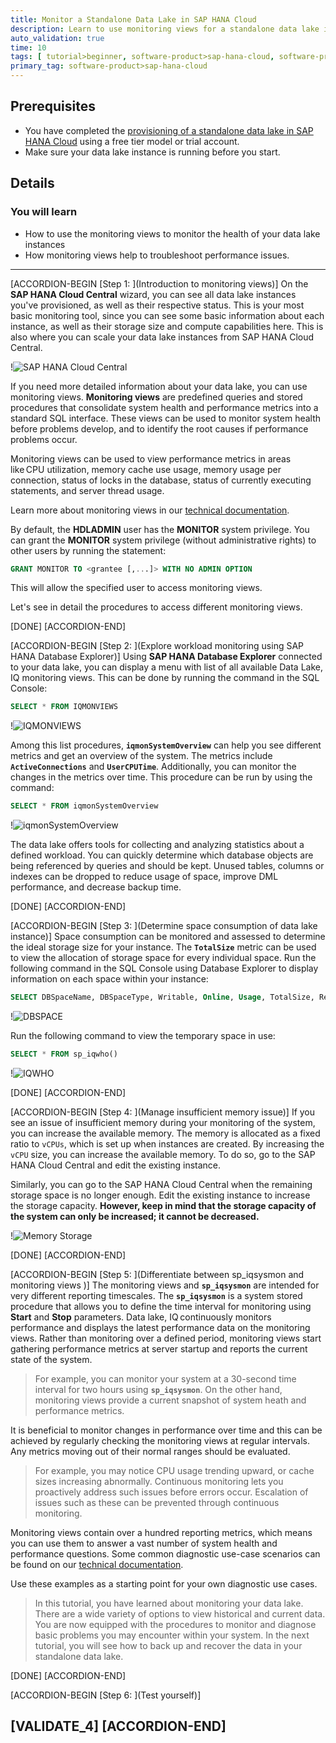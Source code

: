 ```yaml
---
title: Monitor a Standalone Data Lake in SAP HANA Cloud
description: Learn to use monitoring views for a standalone data lake in SAP HANA Cloud.
auto_validation: true
time: 10
tags: [ tutorial>beginner, software-product>sap-hana-cloud, software-product-function>sap-hana-cloud\\,-data-lake]
primary_tag: software-product>sap-hana-cloud
---
```


## Prerequisites
- You have completed the [provisioning of a standalone data lake in SAP HANA Cloud](hana-cloud-hdl-getting-started-1) using a free tier model or trial account.
- Make sure your data lake instance is running before you start.

## Details
### You will learn
  - How to use the monitoring views to monitor the health of your data lake instances
  - How monitoring views help to troubleshoot performance issues.

---

[ACCORDION-BEGIN [Step 1: ](Introduction to monitoring views)]
On the **SAP HANA Cloud Central** wizard, you can see all data lake instances you've provisioned, as well as their respective status. This is your most basic monitoring tool, since you can see some basic information about each instance, as well as their storage size and compute capabilities here. This is also where you can scale your data lake instances from SAP HANA Cloud Central.

!![SAP HANA Cloud Central](ss-01-cloud-central.png)

If you need more detailed information about your data lake, you can use monitoring views. **Monitoring views** are predefined queries and stored procedures that consolidate system health and performance metrics into a standard SQL interface. These views can be used to monitor system health before problems develop, and to identify the root causes if performance problems occur.

Monitoring views can be used to view performance metrics in areas like CPU utilization, memory cache use usage, memory usage per connection, status of locks in the database, status of currently executing statements, and server thread usage.

Learn more about monitoring views in our [technical documentation](https://help.sap.com/viewer/028be133f34c4d2d998c6fbc258659c5/LATEST/en-US/2c7b688118a34baeb7edab96f5b24f69.html).

By default, the **HDLADMIN** user has the **MONITOR** system privilege. You can grant the **MONITOR** system privilege (without administrative rights) to other users by running the statement:
```SQL
GRANT MONITOR TO <grantee [,...]> WITH NO ADMIN OPTION
```
This will allow the specified user to access monitoring views.

Let's see in detail the procedures to access different monitoring views.

[DONE]
[ACCORDION-END]

[ACCORDION-BEGIN [Step 2: ](Explore workload monitoring using SAP HANA Database Explorer)]
Using **SAP HANA Database Explorer** connected to your data lake, you can display a menu with list of all available Data Lake, IQ monitoring views. This can be done by running the command in the SQL Console:

```SQL
SELECT * FROM IQMONVIEWS
```


!![IQMONVIEWS](ss-02-iqmonviews.png)

Among this list procedures, **`iqmonSystemOverview`** can help you see different metrics and get an overview of the system. The metrics include **`ActiveConnections`** and **`UserCPUTime`**. Additionally, you can monitor the changes in the metrics over time. This procedure can be run by using the command:

```SQL
SELECT * FROM iqmonSystemOverview
```

!![iqmonSystemOverview](ss-03-iqmonSystemOverview.png)

The data lake offers tools for collecting and analyzing statistics about a defined workload. You can quickly determine which database objects are being referenced by queries and should be kept. Unused tables, columns or indexes can be dropped to reduce usage of space, improve DML   performance, and decrease backup time.

[DONE]
[ACCORDION-END]


[ACCORDION-BEGIN [Step 3: ](Determine space consumption of data lake instance)]
Space consumption can be monitored and assessed to determine the ideal storage size for your instance. The **`TotalSize`** metric can be used to view the allocation of storage space for every individual space. Run the following command in the SQL Console using Database Explorer to display information on each space within your instance:

```SQL
SELECT DBSpaceName, DBSpaceType, Writable, Online, Usage, TotalSize, Reserve, NumFiles, NumRWFiles FROM dbo.sp_iqdbspace() ORDER BY DBSpaceName

```

!![DBSPACE](ss-04-dbspace.png)

Run the following command to view the temporary space in use:

```SQL
SELECT * FROM sp_iqwho()

```

!![IQWHO](ss-05-iqwho.png)

[DONE]
[ACCORDION-END]

[ACCORDION-BEGIN [Step 4: ](Manage insufficient memory issue)]
If you see an issue of insufficient memory during your monitoring of the system, you can increase the available memory. The memory is allocated as a fixed ratio to `vCPUs`, which is set up when instances are created. By increasing the `vCPU` size, you can increase the available memory. To do so, go to the SAP HANA Cloud Central and edit the existing instance.

Similarly, you can go to the SAP HANA Cloud Central when the remaining storage space is no longer enough. Edit the existing instance to increase the storage capacity. **However, keep in mind that the storage capacity of the system can only be increased; it cannot be decreased.**

!![Memory Storage](ss-06-memory-storage.png)



[DONE]
[ACCORDION-END]

[ACCORDION-BEGIN [Step 5: ](Differentiate between sp_iqsysmon and monitoring views )]
The monitoring views and **`sp_iqsysmon`** are intended for very different reporting timescales. The **`sp_iqsysmon`** is a system stored procedure that allows you to define the time interval for monitoring using **Start** and **Stop** parameters. Data lake, IQ continuously monitors performance and displays the latest performance data on the monitoring views. Rather than monitoring over a defined period, monitoring views start gathering performance metrics at server startup and reports the current state of the system.
>For example, you can monitor your system at a 30-second time interval for two hours using **`sp_iqsysmon`**. On the other hand, monitoring views provide a current snapshot of system heath and performance metrics.

It is beneficial to monitor changes in performance over time and this can be achieved by regularly checking the monitoring views at regular intervals. Any metrics moving out of their normal ranges should be evaluated.
>For example, you may notice CPU usage trending upward, or cache sizes increasing abnormally. Continuous monitoring lets you proactively address such issues before errors occur. Escalation of issues such as these can be prevented through continuous monitoring.

Monitoring views contain over a hundred reporting metrics, which means you can use them to answer a vast number of system health and performance questions. Some common diagnostic use-case scenarios can be found on our [technical documentation](https://help.sap.com/viewer/028be133f34c4d2d998c6fbc258659c5/LATEST/en-US/a7100d141b674c1095e9ec9ddc6b95eb.html).

Use these examples as a starting point for your own diagnostic use cases.

>In this tutorial, you have learned about monitoring your data lake. There are a wide variety of options to view historical and current data. You are now equipped with the procedures to monitor and diagnose basic problems you may encounter within your system. In the next tutorial, you will see how to back up and recover the data in your standalone data lake.

[DONE]
[ACCORDION-END]

[ACCORDION-BEGIN [Step 6: ](Test yourself)]

[VALIDATE_4]
[ACCORDION-END]
---
